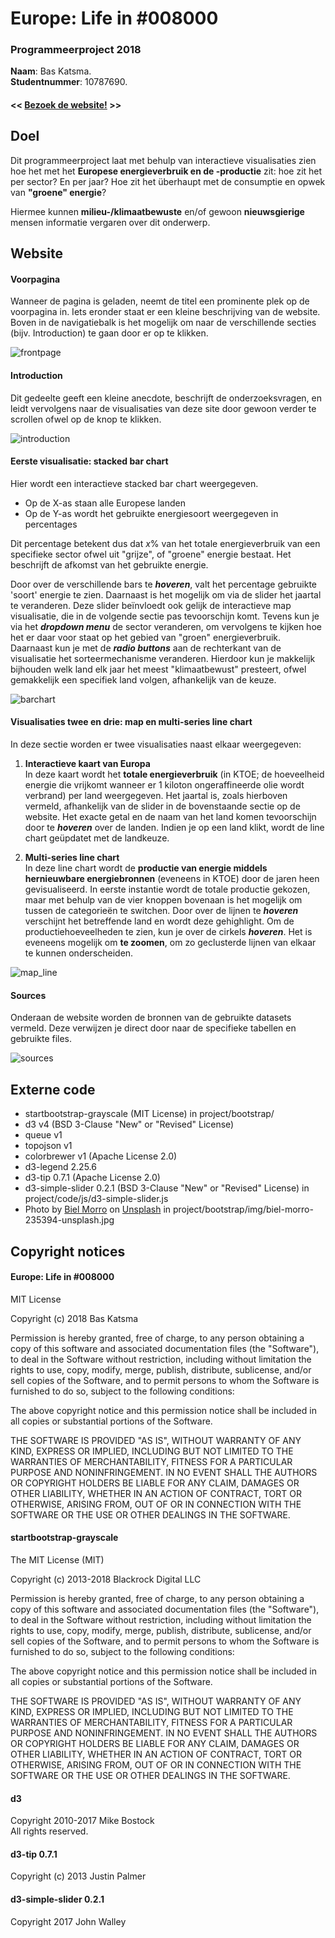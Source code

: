 # Europe: Life in \#008000
### Programmeerproject 2018
**Naam**: Bas Katsma. \
**Studentnummer**: 10787690.

#### << [Bezoek de website!](https://baskatsma.github.io/Programmeerproject/project/index.html) >>


## Doel
Dit programmeerproject laat met behulp van interactieve visualisaties zien hoe het met het **Europese energieverbruik en de -productie** zit: hoe zit het per sector? En per jaar? Hoe zit het überhaupt met de consumptie en opwek van **"groene" energie**?

Hiermee kunnen **milieu-/klimaatbewuste** en/of gewoon **nieuwsgierige** mensen informatie vergaren over dit onderwerp.

## Website
#### Voorpagina
Wanneer de pagina is geladen, neemt de titel een prominente plek op de voorpagina in. Iets eronder staat er een kleine beschrijving van de website. \
Boven in de navigatiebalk is het mogelijk om naar de verschillende secties (bijv. Introduction) te gaan door er op te klikken.

![frontpage](docs/frontpage.png)

#### Introduction
Dit gedeelte geeft een kleine anecdote, beschrijft de onderzoeksvragen, en leidt vervolgens naar de visualisaties van deze site door gewoon verder te scrollen ofwel op de knop te klikken. 

![introduction](docs/introduction.png)


#### Eerste visualisatie: stacked bar chart
Hier wordt een interactieve stacked bar chart weergegeven. 
- Op de X-as staan alle Europese landen
- Op de Y-as wordt het gebruikte energiesoort weergegeven in percentages

Dit percentage betekent dus dat *x*% van het totale energieverbruik van een specifieke sector ofwel uit "grijze", of "groene" energie bestaat. Het beschrijft de afkomst van het gebruikte energie.

Door over de verschillende bars te **_hoveren_**, valt het percentage gebruikte 'soort' energie te zien. Daarnaast is het mogelijk om via de slider het jaartal te veranderen. Deze slider beïnvloedt ook gelijk de interactieve map visualisatie, die in de volgende sectie pas tevoorschijn komt. Tevens kun je via het **_dropdown menu_** de sector veranderen, om vervolgens te kijken hoe het er daar voor staat op het gebied van "groen" energieverbruik. \
Daarnaast kun je met de **_radio buttons_** aan de rechterkant van de visualisatie het sorteermechanisme veranderen. Hierdoor kun je makkelijk bijhouden welk land elk jaar het meest "klimaatbewust" presteert, ofwel gemakkelijk een specifiek land volgen, afhankelijk van de keuze.

![barchart](docs/barchart.png)

#### Visualisaties twee en drie: map en multi-series line chart
In deze sectie worden er twee visualisaties naast elkaar weergegeven:
1. **Interactieve kaart van Europa** \
In deze kaart wordt het **totale energieverbruik** (in KTOE; de hoeveelheid energie die vrijkomt wanneer er 1 kiloton ongeraffineerde olie wordt verbrand) per land weergegeven. Het jaartal is, zoals hierboven vermeld, afhankelijk van de slider in de bovenstaande sectie op de website. Het exacte getal en de naam van het land komen tevoorschijn door te **_hoveren_** over de landen. Indien je op een land klikt, wordt de line chart geüpdatet met de landkeuze.

2. **Multi-series line chart** \
In deze line chart wordt de **productie van energie middels hernieuwbare energiebronnen** (eveneens in KTOE) door de jaren heen gevisualiseerd. In eerste instantie wordt de totale productie gekozen, maar met behulp van de vier knoppen bovenaan is het mogelijk om tussen de categorieën te switchen. Door over de lijnen te **_hoveren_** verschijnt het betreffende land en wordt deze gehighlight. Om de productiehoeveelheden te zien, kun je over de cirkels **_hoveren_**. Het is eveneens mogelijk om **te zoomen**, om zo geclusterde lijnen van elkaar te kunnen onderscheiden.

![map_line](docs/map_line.png)

#### Sources
Onderaan de website worden de bronnen van de gebruikte datasets vermeld. Deze verwijzen je direct door naar de specifieke tabellen en gebruikte files.

![sources](docs/sources.png)

## Externe code
- startbootstrap-grayscale (MIT License) in project/bootstrap/
- d3 v4 (BSD 3-Clause "New" or "Revised" License)
- queue v1
- topojson v1
- colorbrewer v1 (Apache License 2.0)
- d3-legend 2.25.6
- d3-tip 0.7.1 (Apache License 2.0)
- d3-simple-slider 0.2.1 (BSD 3-Clause "New" or "Revised" License) in project/code/js/d3-simple-slider.js
- Photo by [Biel Morro](https://unsplash.com/@bielmb) on [Unsplash](https://unsplash.com/photos/HCha-UHkIg8) in project/bootstrap/img/biel-morro-235394-unsplash.jpg

## Copyright notices
#### Europe: Life in \#008000
MIT License

Copyright (c) 2018 Bas Katsma

Permission is hereby granted, free of charge, to any person obtaining a copy
of this software and associated documentation files (the "Software"), to deal
in the Software without restriction, including without limitation the rights
to use, copy, modify, merge, publish, distribute, sublicense, and/or sell
copies of the Software, and to permit persons to whom the Software is
furnished to do so, subject to the following conditions:

The above copyright notice and this permission notice shall be included in all
copies or substantial portions of the Software.

THE SOFTWARE IS PROVIDED "AS IS", WITHOUT WARRANTY OF ANY KIND, EXPRESS OR
IMPLIED, INCLUDING BUT NOT LIMITED TO THE WARRANTIES OF MERCHANTABILITY,
FITNESS FOR A PARTICULAR PURPOSE AND NONINFRINGEMENT. IN NO EVENT SHALL THE
AUTHORS OR COPYRIGHT HOLDERS BE LIABLE FOR ANY CLAIM, DAMAGES OR OTHER
LIABILITY, WHETHER IN AN ACTION OF CONTRACT, TORT OR OTHERWISE, ARISING FROM,
OUT OF OR IN CONNECTION WITH THE SOFTWARE OR THE USE OR OTHER DEALINGS IN THE
SOFTWARE.

#### startbootstrap-grayscale
The MIT License (MIT)

Copyright (c) 2013-2018 Blackrock Digital LLC

Permission is hereby granted, free of charge, to any person obtaining a copy
of this software and associated documentation files (the "Software"), to deal
in the Software without restriction, including without limitation the rights
to use, copy, modify, merge, publish, distribute, sublicense, and/or sell
copies of the Software, and to permit persons to whom the Software is
furnished to do so, subject to the following conditions:

The above copyright notice and this permission notice shall be included in
all copies or substantial portions of the Software.

THE SOFTWARE IS PROVIDED "AS IS", WITHOUT WARRANTY OF ANY KIND, EXPRESS OR
IMPLIED, INCLUDING BUT NOT LIMITED TO THE WARRANTIES OF MERCHANTABILITY,
FITNESS FOR A PARTICULAR PURPOSE AND NONINFRINGEMENT. IN NO EVENT SHALL THE
AUTHORS OR COPYRIGHT HOLDERS BE LIABLE FOR ANY CLAIM, DAMAGES OR OTHER
LIABILITY, WHETHER IN AN ACTION OF CONTRACT, TORT OR OTHERWISE, ARISING FROM,
OUT OF OR IN CONNECTION WITH THE SOFTWARE OR THE USE OR OTHER DEALINGS IN
THE SOFTWARE.

#### d3
Copyright 2010-2017 Mike Bostock \
All rights reserved.

#### d3-tip 0.7.1
Copyright (c) 2013 Justin Palmer

#### d3-simple-slider 0.2.1
Copyright 2017 John Walley
